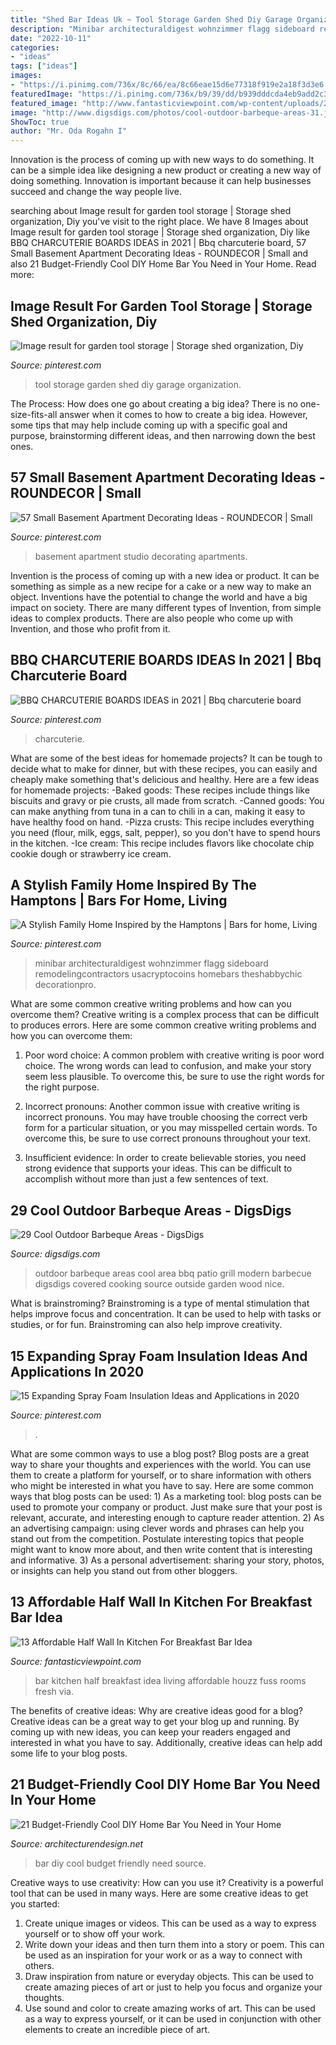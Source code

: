 ```yaml
---
title: "Shed Bar Ideas Uk ~ Tool Storage Garden Shed Diy Garage Organization"
description: "Minibar architecturaldigest wohnzimmer flagg sideboard remodelingcontractors usacryptocoins homebars theshabbychic decorationpro"
date: "2022-10-11"
categories:
- "ideas"
tags: ["ideas"]
images:
- "https://i.pinimg.com/736x/8c/66/ea/8c66eae15d6e77318f919e2a18f3d3e6.jpg"
featuredImage: "https://i.pinimg.com/736x/b9/39/dd/b939dddcda4eb9add2c3769742593c61.jpg"
featured_image: "http://www.fantasticviewpoint.com/wp-content/uploads/2016/08/transitional-home-bar-634x422.jpg"
image: "http://www.digsdigs.com/photos/cool-outdoor-barbeque-areas-31.jpg"
ShowToc: true
author: "Mr. Oda Rogahn I"
---
```



Innovation is the process of coming up with new ways to do something. It can be a simple idea like designing a new product or creating a new way of doing something. Innovation is important because it can help businesses succeed and change the way people live.

	

		
searching about Image result for garden tool storage | Storage shed organization, Diy you've visit to the right place. We have 8 Images about Image result for garden tool storage | Storage shed organization, Diy like BBQ CHARCUTERIE BOARDS IDEAS in 2021 | Bbq charcuterie board, 57 Small Basement Apartment Decorating Ideas - ROUNDECOR | Small and also 21 Budget-Friendly Cool DIY Home Bar You Need in Your Home. Read more:
		
    
## Image Result For Garden Tool Storage | Storage Shed Organization, Diy

<img loading=lazy src="https://i.pinimg.com/736x/ba/aa/42/baaa422d3fdb59e1292159d9bb57b1ec.jpg" onerror="this.onerror=null;this.src='https://tse1.mm.bing.net/th?id=OIP.WBXDwBfreK_V2WWtgycjBgHaJ3&amp;pid=15.1';" alt="Image result for garden tool storage | Storage shed organization, Diy">

_Source: pinterest.com_

>tool storage garden shed diy garage organization. 

	

The Process: How does one go about creating a big idea?
There is no one-size-fits-all answer when it comes to how to create a big idea. However, some tips that may help include coming up with a specific goal and purpose, brainstorming different ideas, and then narrowing down the best ones.

    
## 57 Small Basement Apartment Decorating Ideas - ROUNDECOR | Small

<img loading=lazy src="https://i.pinimg.com/736x/52/a2/76/52a27641a64c50df073167dfb404842d.jpg" onerror="this.onerror=null;this.src='https://tse3.mm.bing.net/th?id=OIP.agk-WBac3SosPS1_Bf6GyQHaJ3&amp;pid=15.1';" alt="57 Small Basement Apartment Decorating Ideas - ROUNDECOR | Small">

_Source: pinterest.com_

>basement apartment studio decorating apartments. 

	

Invention is the process of coming up with a new idea or product. It can be something as simple as a new recipe for a cake or a new way to make an object. Inventions have the potential to change the world and have a big impact on society. There are many different types of Invention, from simple ideas to complex products. There are also people who come up with Invention, and those who profit from it.

    
## BBQ CHARCUTERIE BOARDS IDEAS In 2021 | Bbq Charcuterie Board

<img loading=lazy src="https://i.pinimg.com/736x/8c/66/ea/8c66eae15d6e77318f919e2a18f3d3e6.jpg" onerror="this.onerror=null;this.src='https://tse1.mm.bing.net/th?id=OIP.mndtusjyYHYZ897No9l9cQHaLH&amp;pid=15.1';" alt="BBQ CHARCUTERIE BOARDS IDEAS in 2021 | Bbq charcuterie board">

_Source: pinterest.com_

>charcuterie. 

	

What are some of the best ideas for homemade projects?
It can be tough to decide what to make for dinner, but with these recipes, you can easily and cheaply make something that's delicious and healthy. Here are a few ideas for homemade projects: 
-Baked goods: These recipes include things like biscuits and gravy or pie crusts, all made from scratch.
-Canned goods: You can make anything from tuna in a can to chili in a can, making it easy to have healthy food on hand.
-Pizza crusts: This recipe includes everything you need (flour, milk, eggs, salt, pepper), so you don't have to spend hours in the kitchen.
-Ice cream: This recipe includes flavors like chocolate chip cookie dough or strawberry ice cream.

    
## A Stylish Family Home Inspired By The Hamptons | Bars For Home, Living

<img loading=lazy src="https://i.pinimg.com/736x/b9/39/dd/b939dddcda4eb9add2c3769742593c61.jpg" onerror="this.onerror=null;this.src='https://tse4.mm.bing.net/th?id=OIP.DYpUB0CfL7hY8tTzDiabmwHaLH&amp;pid=15.1';" alt="A Stylish Family Home Inspired by the Hamptons | Bars for home, Living">

_Source: pinterest.com_

>minibar architecturaldigest wohnzimmer flagg sideboard remodelingcontractors usacryptocoins homebars theshabbychic decorationpro. 

	

What are some common creative writing problems and how can you overcome them?
Creative writing is a complex process that can be difficult to produces errors. Here are some common creative writing problems and how you can overcome them:
1. Poor word choice: A common problem with creative writing is poor word choice. The wrong words can lead to confusion, and make your story seem less plausible. To overcome this, be sure to use the right words for the right purpose.

2. Incorrect pronouns: Another common issue with creative writing is incorrect pronouns. You may have trouble choosing the correct verb form for a particular situation, or you may misspelled certain words. To overcome this, be sure to use correct pronouns throughout your text.

3. Insufficient evidence: In order to create believable stories, you need strong evidence that supports your ideas. This can be difficult to accomplish without more than just a few sentences of text.

    
## 29 Cool Outdoor Barbeque Areas - DigsDigs

<img loading=lazy src="http://www.digsdigs.com/photos/cool-outdoor-barbeque-areas-31.jpg" onerror="this.onerror=null;this.src='https://tse3.mm.bing.net/th?id=OIP.exM5AGDyanHJiVHy2rZ8FgHaJ4&amp;pid=15.1';" alt="29 Cool Outdoor Barbeque Areas - DigsDigs">

_Source: digsdigs.com_

>outdoor barbeque areas cool area bbq patio grill modern barbecue digsdigs covered cooking source outside garden wood nice. 

	

What is brainstroming?
Brainstroming is a type of mental stimulation that helps improve focus and concentration. It can be used to help with tasks or studies, or for fun. Brainstroming can also help improve creativity.

    
## 15 Expanding Spray Foam Insulation Ideas And Applications In 2020

<img loading=lazy src="https://i.pinimg.com/736x/70/2e/51/702e51883e75ae3332f589da0954e775.jpg" onerror="this.onerror=null;this.src='https://tse2.mm.bing.net/th?id=OIP.rLIPKO6C19VdFx1BlyK5lAHaLH&amp;pid=15.1';" alt="15 Expanding Spray Foam Insulation Ideas and Applications in 2020">

_Source: pinterest.com_

>. 

	

What are some common ways to use a blog post?
Blog posts are a great way to share your thoughts and experiences with the world. You can use them to create a platform for yourself, or to share information with others who might be interested in what you have to say. Here are some common ways that blog posts can be used: 1) As a marketing tool: blog posts can be used to promote your company or product. Just make sure that your post is relevant, accurate, and interesting enough to capture reader attention. 2) As an advertising campaign: using clever words and phrases can help you stand out from the competition. Postulate interesting topics that people might want to know more about, and then write content that is interesting and informative. 3) As a personal advertisement: sharing your story, photos, or insights can help you stand out from other bloggers.

    
## 13 Affordable Half Wall In Kitchen For Breakfast Bar Idea

<img loading=lazy src="http://www.fantasticviewpoint.com/wp-content/uploads/2016/08/transitional-home-bar-634x422.jpg" onerror="this.onerror=null;this.src='https://tse1.mm.bing.net/th?id=OIP.wN5tAcTgVi-vjIJq2ysN8QHaE7&amp;pid=15.1';" alt="13 Affordable Half Wall In Kitchen For Breakfast Bar Idea">

_Source: fantasticviewpoint.com_

>bar kitchen half breakfast idea living affordable houzz fuss rooms fresh via. 

	

The benefits of creative ideas: Why are creative ideas good for a blog?
Creative ideas can be a great way to get your blog up and running. By coming up with new ideas, you can keep your readers engaged and interested in what you have to say. Additionally, creative ideas can help add some life to your blog posts.

    
## 21 Budget-Friendly Cool DIY Home Bar You Need In Your Home

<img loading=lazy src="https://cdn.architecturendesign.net/wp-content/uploads/2015/04/AD-DIY-Home-Bar-21.jpg" onerror="this.onerror=null;this.src='https://tse4.mm.bing.net/th?id=OIP.XwpHCRQO3F6vSTV4U4J0eQHaJ4&amp;pid=15.1';" alt="21 Budget-Friendly Cool DIY Home Bar You Need in Your Home">

_Source: architecturendesign.net_

>bar diy cool budget friendly need source. 

	

Creative ways to use creativity: How can you use it?
Creativity is a powerful tool that can be used in many ways. Here are some creative ideas to get you started: 
1. Create unique images or videos. This can be used as a way to express yourself or to show off your work.
2. Write down your ideas and then turn them into a story or poem. This can be used as an inspiration for your work or as a way to connect with others.
3. Draw inspiration from nature or everyday objects. This can be used to create amazing pieces of art or just to help you focus and organize your thoughts.
4. Use sound and color to create amazing works of art. This can be used as a way to express yourself, or it can be used in conjunction with other elements to create an incredible piece of art.

